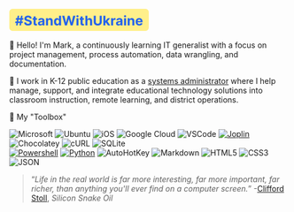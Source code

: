 [![Stand With Ukraine](https://raw.githubusercontent.com/vshymanskyy/StandWithUkraine/main/badges/StandWithUkraine.svg)](https://stand-with-ukraine.pp.ua)

👋 Hello! I'm Mark, a continuously learning IT generalist with a focus on project management, process automation, data wrangling, and documentation. 

:school: I work in K-12 public education as a [systems administrator](https://xkcd.com/705/) where I help manage, support, and integrate educational technology solutions into classroom instruction, remote learning, and district operations. 

🧰 My "Toolbox"
  
![Microsoft](https://img.shields.io/badge/-Microsoft-5E5E5E?logo=microsoft)
![Ubuntu](https://img.shields.io/badge/-Ubuntu-E95420?logo=ubuntu&labelColor=white)
![iOS](https://img.shields.io/badge/-Apple-000000?logo=ios)
![Google Cloud](https://img.shields.io/badge/-Google%20Cloud-4285F4?logo=googlecloud&labelColor=white)
![VSCode](https://img.shields.io/badge/-VSCode-007ACC?logo=visualstudiocode)
[![Joplin](https://img.shields.io/badge/-Joplin-1071D3?logo=joplin)](https://joplinapp.org/)
![Chocolatey](https://img.shields.io/badge/-Chocolatey-80B5E3?logo=chocolatey&labelColor=white)
![cURL](https://img.shields.io/badge/-cURL-073551?logo=curl)
![SQLite](https://img.shields.io/badge/-SQLite-003B57?logo=sqlite)<br>
[![Powershell](https://img.shields.io/badge/-Powershell-5391FE?logo=powershell&labelColor=white)](https://github.com/PowerShell/PowerShell)
[![Python](https://img.shields.io/badge/-Python-3776AB?logo=python&labelColor=white)](https://www.python.org/)
![AutoHotKey](https://img.shields.io/badge/-AutoHotKey-334455?logo=autohotkey)
![Markdown](https://img.shields.io/badge/-Markdown-000000?logo=markdown)
![HTML5](https://img.shields.io/badge/-HTML5-E34F26?logo=html5&labelColor=white)
![CSS3](https://img.shields.io/badge/-CSS3-1572B6?logo=css3)
![JSON](https://img.shields.io/badge/-JSON-000000?logo=json)<br>

> “_Life in the real world is far more interesting, far more important, far richer, than anything you'll ever find on a computer screen._” -[Clifford Stoll](https://en.wikipedia.org/wiki/Clifford_Stoll), _Silicon Snake Oil_
